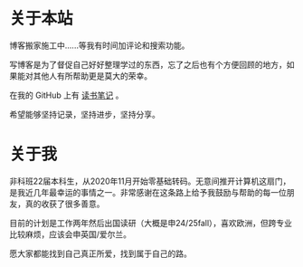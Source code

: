# 关于本站

博客搬家施工中......等我有时间加评论和搜索功能。

写博客是为了督促自己好好整理学过的东西，忘了之后也有个方便回顾的地方，如果能对其他人有所帮助更是莫大的荣幸。

在我的 GitHub 上有 [读书笔记](https://github.com/yuanyi-au/readingNotes) 。

希望能够坚持记录，坚持进步，坚持分享。

# 关于我

非科班22届本科生，从2020年11月开始零基础转码。无意间推开计算机这扇门，是我近几年最幸运的事情之一。非常感谢在这条路上给予我鼓励与帮助的每一位朋友，真的收获了很多善意。

目前的计划是工作两年然后出国读研（大概是申24/25fall），喜欢欧洲，但跨专业比较麻烦，应该会申英国/爱尔兰。

愿大家都能找到自己真正所爱，找到属于自己的路。